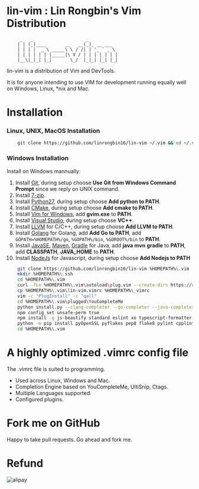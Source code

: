 # lin-vim : Lin Rongbin's Vim Distribution


         _   _                    _
        | | (_)____       __   __(_)_ __ ___
        | | | |  _ \ _____\ \ / /| | '_ ` _ \
        | | | | | | |_____|\ V / | | | | | | |
        |__\|_|_| |_|       \_/  |_|_| |_| |_|



lin-vim is a distribution of Vim and DevTools.

It is for anyone intending to use VIM for development running equally well on Windows, Linux, \*nix and Mac.

# Installation

### Linux, UNIX, MacOS Installation

```bash
    git clone https://github.com/linrongbin16/lin-vim ~/.vim && cd ~/.vim && bash install.sh
```

### Windows Installation

Install on Windows mannually:
1. Install [Git](https://git-scm.com/), during setup choose **Use Git from Windows Command Prompt** since we reply on UNIX command.
2. Install [7-zip](http://www.7-zip.org/).
3. Install [Python27](https://www.python.org/downloads/release/python-2714/), during setup choose **Add python to PATH**.
4. Install [CMake](https://cmake.org/), during setup choose **Add cmake to PATH**.
5. Install [Vim for Windows](https://tuxproject.de/projects/vim/), add **gvim.exe** to **PATH**.
6. Install [Visual Studio](https://www.visualstudio.com/), during setup choose **VC++**.
7. Install [LLVM](http://releases.llvm.org/download.html) for C/C++, during setup choose **Add LLVM to PATH**.
8. Install [Golang](https://golang.org/) for Golang, add **Add Go to PATH**, add `GOPATH=%HOMEPATH%/go`, `%GOPATH%/bin`, `%GOROOT%/bin` to **PATH**.
9. Install [JavaSE](http://www.oracle.com/technetwork/java/javase/downloads/index.html), [Maven](https://maven.apache.org/download.cgi), [Gradle](https://gradle.org/install/#manually) for Java, add **java** **mvn** **gradle** to **PATH**, add **CLASSPATH**, **JAVA_HOME** to **PATH**.
10. Install [NodeJs](https://nodejs.org/) for Javascript, during setup choose **Add Nodejs to PATH**

```bash
    git clone https://github.com/linrongbin16/lin-vim %HOMEPATH%\.vim
    mkdir %HOMEPATH%\.ssh
    cd %HOMEPATH%\.vim
    curl -fLo %HOMEPATH%\.vim\autoload\plug.vim --create-dirs https://raw.githubusercontent.com/junegunn/vim-plug/master/plug.vim
    cp %HOMEPATH%\.vim\lin-vim.vimrc %HOMEPATH%\_vimrc
    vim -c "PlugInstall" -c "qall"
    cd %HOMEPATH%\.vim\plugged\YouCompleteMe
    python install.py --clang-completer --go-completer --java-completer
    npm config set unsafe-perm true
    npm install -g js-beautify standard eslint xo typescript-formatter sass remark-cli
    python -m pip install pyOpenSSL pyflakes pep8 flake8 pylint cpplint pyOpenSSL autopep8 pathlib
    cd %HOMEPATH%\.vim
```

# A highly optimized .vimrc config file

The .vimrc file is suited to programming.
* Used across Linux, Windows and Mac.
* Completion Engine based on YouCompleteMe, UltiSnip, Ctags.
* Multiple Languages supported.
* Configured plugins.

# Fork me on GitHub

Happy to take pull requests. Go ahead and fork me.

# Refund

![alipay](https://raw.githubusercontent.com/linrongbin16/lin-vim/master/alipay.jpg)

